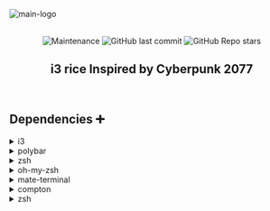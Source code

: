 ![main-logo](https://github.com/jopraveen/kali-punk/blob/main/assets/main-logo.png) <br><br>

<p align="center"> 
<img alt="Maintenance" src="https://img.shields.io/maintenance/yes/2021?style=flat-square">
<img alt="GitHub last commit" src="https://img.shields.io/github/last-commit/jopraveen/kali-punk?style=flat-square">
<img alt="GitHub Repo stars" src="https://img.shields.io/github/stars/jopraveen/kali-punk?style=flat-square">
<!--<img alt="GitHub forks" src="https://img.shields.io/github/forks/jopraveen/kali-punk?style=flat-square">-->
</p>
<h2 align="center">i3 rice Inspired by Cyberpunk 2077</h2> <br>

## Dependencies ➕
<!--Ok The headache starts here-->
<details>
<summary>i3</summary> <br>
  
```bash
sudo apt install i3
```
</details>

<details>
<summary>polybar</summary> <br>
  
```bash
sudo apt install polybar
```
</details>

<details>
<summary>zsh</summary> <br>
  
```bash
sudo apt install zsh
chsh -s $(which zsh)
```
</details>

<details>
<summary>oh-my-zsh</summary> <br>
  
```bash
sh -c "$(curl -fsSL https://raw.github.com/ohmyzsh/ohmyzsh/master/tools/install.sh)"

git clone https://github.com/zsh-users/zsh-autosuggestions ${ZSH_CUSTOM:-~/.oh-my-zsh/custom}/plugins/zsh-autosuggestions

git clone https://github.com/zsh-users/zsh-syntax-highlighting.git ${ZSH_CUSTOM:-~/.oh-my-zsh/custom}/plugins/zsh-syntax-highlighting

chsh -s $(which zsh)
```

## Any errors?
### Read this: https://techdhee.in/how-to-install-zsh-in-kali-linux/#How_To_Install_ZSH_in_Kali_Linux
</details>

<details>
<summary>mate-terminal</summary> <br>
  
```bash
sudo apt install mate-terminal
```

#### ok now go to profile preferences and change these things (in mate-terminal) 🙂
+ General    
    + Font: Monospace Regular 
    + Font Size: 9
    + Uncheck [Show menubar by default in new terminals]
    
+ Colors
    + Foreground, Background, Bold and Underline
        + Build-in schemes: Custom
        + Text color: #E30A7D
        + Bold color: #F809B7
        + Background color: #020429
    + Palette
        + Build-in schemes: Solarized
        
+ Background

    + Tansparent Background : set 68% transparency
    
</details>

<details>
<summary>compton</summary> <br>
  
```bash
sudo apt install compton
```
</details>













<details>
<summary>zsh</summary> <br>
  
```bash
sudo apt install zsh
chsh -s $(which zsh)
```
</details>

<!--Soon I'll upload i3wm kali linux files with cyberpunk rice
I'll upload a video in few days in my youtube channel (How to make tutorial video)
 subscribe to get instant notification: https://bit.ly/3rLKyZi -->
